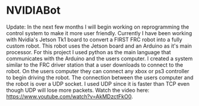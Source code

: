 NVIDIABot
=========
Update: In the next few months I will begin working on reprogramming the control system to make it more user friendly.
Currently I have been working with Nvidia's Jetson Tk1 board to convert a FIRST FRC robot into a fully custom robot. This robot uses the Jetson board and an Arduino as it's main processor. For this project I used python as the main language that communicates with the Arduino and the users computer. I created a system similar to the FRC driver station that a user downloads to connect to the robot. On the users computer they can connect any xbox or ps3 controller to begin driving the robot. The connection between the users computer and the robot is over a UDP socket. I used UDP since it is faster than TCP even though UDP will lose more packets. Watch the video here: https://www.youtube.com/watch?v=AkMDzctFkO0.
